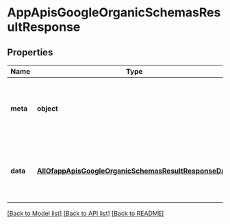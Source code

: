 # AppApisGoogleOrganicSchemasResultResponse

## Properties
Name | Type | Description | Notes
------------ | ------------- | ------------- | -------------
**meta** | **object** | Meta information associated to the performed Google Search. | 
**data** | [**AllOfappApisGoogleOrganicSchemasResultResponseData**](AllOfappApisGoogleOrganicSchemasResultResponseData.md) | The search results data that we found from Google for your search query. | 

[[Back to Model list]](../README.md#documentation-for-models) [[Back to API list]](../README.md#documentation-for-api-endpoints) [[Back to README]](../README.md)

